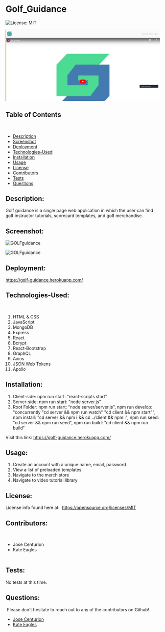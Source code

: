 # Golf_Guidance

![License: MIT](https://img.shields.io/badge/License-MIT-yellow.svg)

![GOLFguidance](https://github.com/chemacenturion/Golf_Guidance/blob/main/client/src/images/Screenshot.png?raw=true)

## Table of Contents
​
* [Description](#Description)
* [Screenshot](#Screenshot)
* [Deployment](#Deployment)
* [Technologies-Used](#Technologies-Used)
* [Installation](#Installation)
* [Usage](#Usage)
* [License](#License)
* [Contributors](#Contributors)
* [Tests](#Tests)
* [Questions](#Questions)
​
## Description:
Golf guidance is a single page web application in which the user can find golf instructor tutorials, scorecard templates, and golf merchandise. 

## Screenshot:

![GOLFguidance](https://github.com/chemacenturion/Golf_Guidance/blob/main/client/src/images/final2.gif?raw=true)

![GOLFguidance](https://github.com/chemacenturion/Golf_Guidance/blob/main/client/src/images/final1.gif?raw=true)

## Deployment:

https://golf-guidance.herokuapp.com/

## Technologies-Used:
​
1. HTML & CSS
2. JavaScript
3. MongoDB
4. Express
5. React
6. Bcrypt
7. React-Bootstrap
8. GraphQL
9. Axios
10. JSON Web Tokens
11. Apollo 

## Installation:
1. Client-side: npm run start: "react-scripts start"
2. Server-side: npm run start: "node server.js"
3. Root Folder: npm run start: "node server/server.js",
             npm run develop: "concurrently \"cd server && npm run watch\" \"cd client && npm start\"",
             npm install: "cd server && npm i && cd ../client && npm i",
             npm run seed: "cd server && npm run seed",
             npm run build: "cd client && npm run build"

Visit this link: https://golf-guidance.herokuapp.com/
​
## Usage:
1. Create an account with a unique name, email, password    
2. View a list of preloaded templates  
3. Navigate to the merch store 
4. Navigate to video tutorial library
​
## License: 
 License info found here at: 
​
https://opensource.org/licenses/MIT
​
## Contributors:
​ 
- Jose Centurion  
- Kate Eagles   
​
## Tests:
No tests at this time.
​
## Questions:
​
Please don't hesitate to reach out to any of the contributors on Github!
​
- [Jose Centurion](https://github.com/chemacenturion)  
- [Kate Eagles](https://github.com/ktmac21)  


